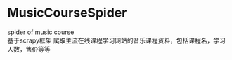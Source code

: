 # MusicCourseSpider
spider of music course                                     
基于scrapy框架
爬取主流在线课程学习网站的音乐课程资料，包括课程名，学习人数，售价等等
